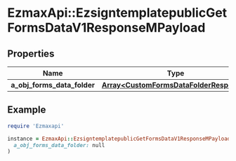 # EzmaxApi::EzsigntemplatepublicGetFormsDataV1ResponseMPayload

## Properties

| Name | Type | Description | Notes |
| ---- | ---- | ----------- | ----- |
| **a_obj_forms_data_folder** | [**Array&lt;CustomFormsDataFolderResponse&gt;**](CustomFormsDataFolderResponse.md) |  |  |

## Example

```ruby
require 'Ezmaxapi'

instance = EzmaxApi::EzsigntemplatepublicGetFormsDataV1ResponseMPayload.new(
  a_obj_forms_data_folder: null
)
```

